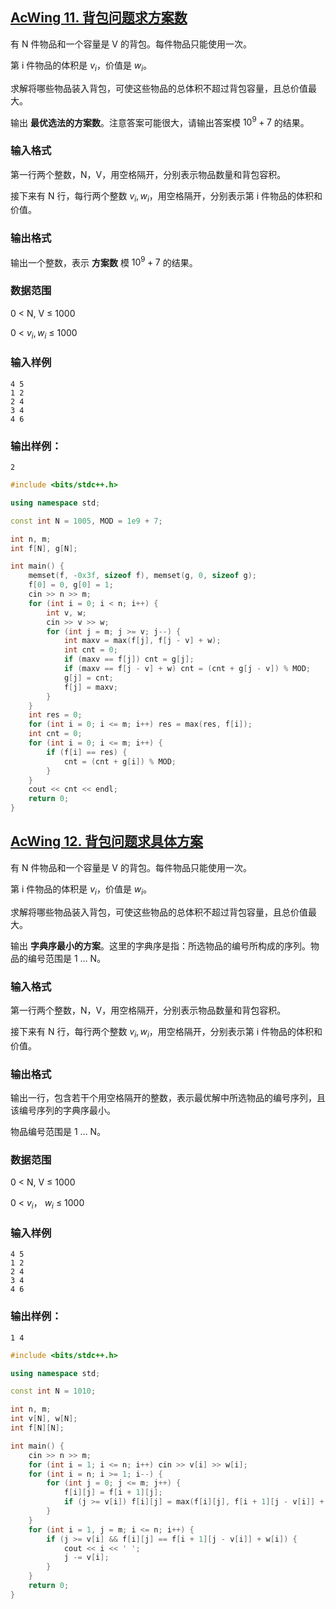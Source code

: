 ## [AcWing **11. 背包问题求方案数**](https://www.acwing.com/problem/content/11/)

有 N 件物品和一个容量是 V 的背包。每件物品只能使用一次。

第 i 件物品的体积是 $v_i$，价值是 $w_i$。

求解将哪些物品装入背包，可使这些物品的总体积不超过背包容量，且总价值最大。

输出 **最优选法的方案数**。注意答案可能很大，请输出答案模 $10^9+7$ 的结果。

### **输入格式**

第一行两个整数，N，V，用空格隔开，分别表示物品数量和背包容积。

接下来有 N 行，每行两个整数 $v_i, w_i$，用空格隔开，分别表示第 i 件物品的体积和价值。

### **输出格式**

输出一个整数，表示 **方案数** 模 $10^9+7$ 的结果。

### **数据范围**

0 < N, V ≤ 1000

0 < $v_i, w_i$ ≤ 1000

### **输入样例**

```
4 5
1 2
2 4
3 4
4 6
```

### **输出样例：**

```
2
```

```cpp
#include <bits/stdc++.h>

using namespace std;

const int N = 1005, MOD = 1e9 + 7;

int n, m;
int f[N], g[N];

int main() {
    memset(f, -0x3f, sizeof f), memset(g, 0, sizeof g);
    f[0] = 0, g[0] = 1;
    cin >> n >> m;
    for (int i = 0; i < n; i++) {
        int v, w;
        cin >> v >> w;
        for (int j = m; j >= v; j--) {
            int maxv = max(f[j], f[j - v] + w);
            int cnt = 0;
            if (maxv == f[j]) cnt = g[j];
            if (maxv == f[j - v] + w) cnt = (cnt + g[j - v]) % MOD;
            g[j] = cnt;
            f[j] = maxv;
        }
    }
    int res = 0;
    for (int i = 0; i <= m; i++) res = max(res, f[i]);
    int cnt = 0;
    for (int i = 0; i <= m; i++) {
        if (f[i] == res) {
            cnt = (cnt + g[i]) % MOD;
        }
    }
    cout << cnt << endl;
    return 0;
}
```

## [AcWing **12. 背包问题求具体方案**](https://www.acwing.com/problem/content/12/)

有 N 件物品和一个容量是 V 的背包。每件物品只能使用一次。

第 i 件物品的体积是 $v_i$，价值是 $w_i$。

求解将哪些物品装入背包，可使这些物品的总体积不超过背包容量，且总价值最大。

输出 **字典序最小的方案**。这里的字典序是指：所选物品的编号所构成的序列。物品的编号范围是 1 … N。

### **输入格式**

第一行两个整数，N，V，用空格隔开，分别表示物品数量和背包容积。

接下来有 N 行，每行两个整数 $v_i, w_i$，用空格隔开，分别表示第 i 件物品的体积和价值。

### **输出格式**

输出一行，包含若干个用空格隔开的整数，表示最优解中所选物品的编号序列，且该编号序列的字典序最小。

物品编号范围是 1 … N。

### **数据范围**

0 < N, V ≤ 1000

0 < $v_i$， $w_i$ ≤ 1000

### **输入样例**

```
4 5
1 2
2 4
3 4
4 6
```

### **输出样例：**

```
1 4
```

```cpp
#include <bits/stdc++.h>

using namespace std;

const int N = 1010;

int n, m;
int v[N], w[N];
int f[N][N];

int main() {
    cin >> n >> m;
    for (int i = 1; i <= n; i++) cin >> v[i] >> w[i];
    for (int i = n; i >= 1; i--) {
        for (int j = 0; j <= m; j++) {
            f[i][j] = f[i + 1][j];
            if (j >= v[i]) f[i][j] = max(f[i][j], f[i + 1][j - v[i]] + w[i]);
        }
    }
    for (int i = 1, j = m; i <= n; i++) {
        if (j >= v[i] && f[i][j] == f[i + 1][j - v[i]] + w[i]) {
            cout << i << ' ';
            j -= v[i];
        }
    }
    return 0;
}
```